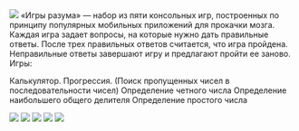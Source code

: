 <img onerror="this.src='https://github.com/github/docs/actions/workflows/main.yml/badge.svg';" src="https://github.com/Dmitryoff1/python-project-49/actions/workflows/hexlet-check.yml/badge.svg" loading="lazy">
«Игры разума» — набор из пяти консольных игр, построенных по принципу популярных мобильных приложений для прокачки мозга. Каждая игра задает вопросы, на которые нужно дать правильные ответы. После трех правильных ответов считается, что игра пройдена. Неправильные ответы завершают игру и предлагают пройти ее заново. Игры:

Калькулятор.
Прогрессия. (Поиск пропущенных чисел в последовательности чисел)
Определение четного числа
Определение наибольшего общего делителя
Определение простого числа

<a href="https://asciinema.org/a/ENgSvQV5BEyLiFDREkql9DAIA" target="_blank"><img src="https://asciinema.org/a/ENgSvQV5BEyLiFDREkql9DAIA.svg" /></a>
<a href="https://asciinema.org/a/sTBcjWFe7INs1jKAtDGj2iwcj" target="_blank"><img src="https://asciinema.org/a/sTBcjWFe7INs1jKAtDGj2iwcj.svg" /></a>
<a href="https://asciinema.org/a/TA2zBjoF9S6EaO356KnHcpx8h" target="_blank"><img src="https://asciinema.org/a/TA2zBjoF9S6EaO356KnHcpx8h.svg" /></a>
<a href="https://asciinema.org/a/vOBNlPPKQ4Or8zyyBZtsRJs0Y" target="_blank"><img src="https://asciinema.org/a/vOBNlPPKQ4Or8zyyBZtsRJs0Y.svg"/></a>
<a href="https://asciinema.org/a/smVMTd52Hry45GhLieeaboSI9" target="_blank"><img src="https://asciinema.org/a/smVMTd52Hry45GhLieeaboSI9.svg" /></a>
